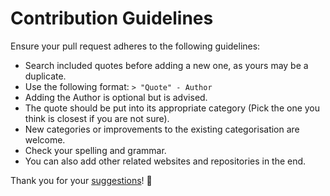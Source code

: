 # Contribution Guidelines
Ensure your pull request adheres to the following guidelines:
- Search included quotes before adding a new one, as yours may be a duplicate.
- Use the following format: `> "Quote" - Author`
- Adding the Author is optional but is advised.
- The quote should be put into its appropriate category (Pick the one you think is closest if you are not sure).
- New categories or improvements to the existing categorisation are welcome.
- Check your spelling and grammar.
- You can also add other related websites and repositories in the end.

Thank you for your [suggestions](https://github.com/learn-anything/quotes/edit/master/readme.md)! 💜